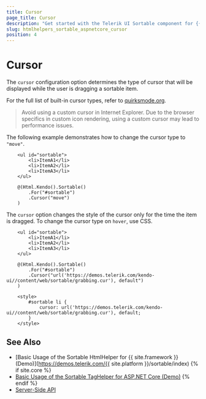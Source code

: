 ```yaml
---
title: Cursor
page_title: Cursor
description: "Get started with the Telerik UI Sortable component for {{ site.framework }} and learn how to customize the displayed cursor."
slug: htmlhelpers_sortable_aspnetcore_cursor
position: 4
---
```


# Cursor

The `cursor` configuration option determines the type of cursor that will be displayed while the user is dragging a sortable item.

For the full list of built-in cursor types, refer to [quirksmode.org](http://quirksmode.org/css/user-interface/cursor.html).

> Avoid using a custom cursor in Internet Explorer. Due to the browser specifics in custom icon rendering, using a custom cursor may lead to performance issues.

The following example demonstrates how to change the cursor type to `"move"`.

```HtmlHelper
    <ul id="sortable">
        <li>ItemA1</li>
        <li>ItemA2</li>
        <li>ItemA3</li>
    </ul>

    @(Html.Kendo().Sortable()
        .For("#sortable")
        .Cursor("move")
    )
```

The `cursor` option changes the style of the cursor only for the time the item is dragged. To change the cursor type on `hover`, use CSS.

```HtmlHelper
    <ul id="sortable">
        <li>ItemA1</li>
        <li>ItemA2</li>
        <li>ItemA3</li>
    </ul>

    @(Html.Kendo().Sortable()
        .For("#sortable")
        .Cursor("url('https://demos.telerik.com/kendo-ui//content/web/sortable/grabbing.cur'), default")
    )

    <style>
        #sortable li {
            cursor: url('https://demos.telerik.com/kendo-ui//content/web/sortable/grabbing.cur'), default;
        }
    </style>
```

## See Also

* [Basic Usage of the Sortable HtmlHelper for {{ site.framework }} (Demo)](https://demos.telerik.com/{{ site.platform }}/sortable/index)
{% if site.core %}
* [Basic Usage of the Sortable TagHelper for ASP.NET Core (Demo)](https://demos.telerik.com/aspnet-core/sortable/tag-helper)
{% endif %}
* [Server-Side API](/api/sortable)
